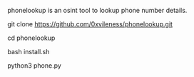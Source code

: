 phonelookup is an osint tool to lookup phone number details.

git clone 
https://github.com/0xvileness/phonelookup.git

cd phonelookup

bash install.sh

python3 phone.py
